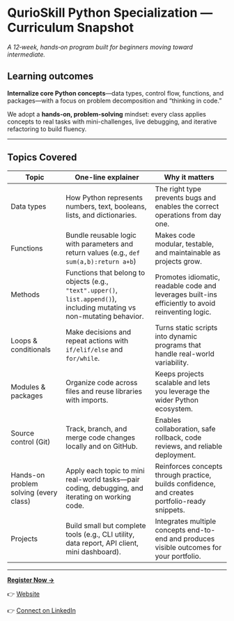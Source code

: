 # **QurioSkill Python Specialization — Curriculum Snapshot**
_A 12‑week, hands‑on program built for beginners moving toward intermediate._

## **Learning outcomes**

**Internalize core Python concepts**—data types, control flow, functions, and packages—with a focus on problem decomposition and “thinking in code.” 

We adopt a **hands-on, problem-solving** mindset: every class applies concepts to real tasks with mini-challenges, live debugging, and iterative refactoring to build fluency.

---

## **Topics Covered**
| Topic | One-line explainer                                                                                                       | Why it matters |
|---|--------------------------------------------------------------------------------------------------------------------------|---|
| Data types | How Python represents numbers, text, booleans, lists, and dictionaries.                                                  | The right type prevents bugs and enables the correct operations from day one. |
| Functions | Bundle reusable logic with parameters and return values (e.g., `def sum(a,b):return a+b`)                                | Makes code modular, testable, and maintainable as projects grow. |
| Methods | Functions that belong to objects (e.g., `"text".upper()`, `list.append()`), including mutating vs non-mutating behavior. | Promotes idiomatic, readable code and leverages built-ins efficiently to avoid reinventing logic. |
| Loops & conditionals | Make decisions and repeat actions with `if/elif/else` and `for/while`.                                                   | Turns static scripts into dynamic programs that handle real-world variability. |
| Modules & packages | Organize code across files and reuse libraries with imports.                                                             | Keeps projects scalable and lets you leverage the wider Python ecosystem. |
| Source control (Git) | Track, branch, and merge code changes locally and on GitHub.                                                             | Enables collaboration, safe rollback, code reviews, and reliable deployment. |
| Hands-on problem solving (every class) | Apply each topic to mini real-world tasks—pair coding, debugging, and iterating on working code.                         | Reinforces concepts through practice, builds confidence, and creates portfolio-ready snippets. |
| Projects | Build small but complete tools (e.g., CLI utility, data report, API client, mini dashboard).                             | Integrates multiple concepts end-to-end and produces visible outcomes for your portfolio. |

---

[**Register Now →**](https://forms.gle/pZHM9sbEb2T3ZyRE9)

👉 [Website](https://www.qurioskill.ca/)

👉 [Connect on LinkedIn](https://www.linkedin.com/company/qurioskill/)